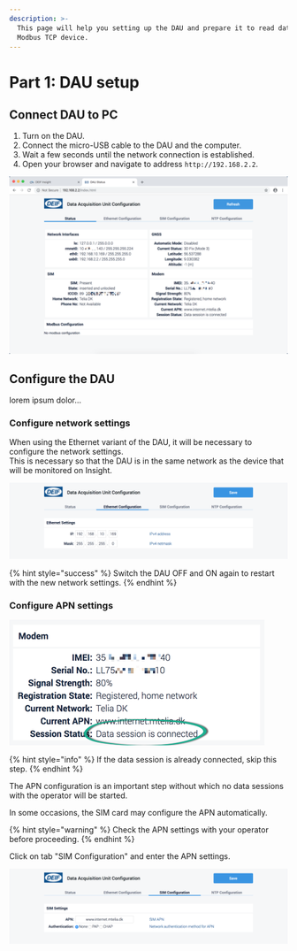 ```yaml
---
description: >-
  This page will help you setting up the DAU and prepare it to read data from a
  Modbus TCP device.
---
```


# Part 1: DAU setup

## Connect DAU to PC

1. Turn on the DAU.
2. Connect the micro-USB cable to the DAU and the computer.
3. Wait a few seconds until the network connection is established.
4. Open your browser and navigate to address `http://192.168.2.2`.

![After connection is established, the result should look similar to this.](../../.gitbook/assets/image%20%281%29.png)

## Configure the DAU

lorem ipsum dolor...

### Configure network settings

When using the Ethernet variant of the DAU, it will be necessary to configure the network settings.  
This is necessary so that the DAU is in the same network as the device that will be monitored on Insight.

![](../../.gitbook/assets/dau_config_ethernet.png)

{% hint style="success" %}
Switch the DAU OFF and ON again to restart with the new network settings.
{% endhint %}

### Configure APN settings

![](../../.gitbook/assets/image%20%283%29.png)

{% hint style="info" %}
If the data session is already connected, skip this step.
{% endhint %}

The APN configuration is an important step without which no data sessions with the operator will be started.

In some occasions, the SIM card may configure the APN automatically.

{% hint style="warning" %}
Check the APN settings with your operator before proceeding.
{% endhint %}

Click on tab "SIM Configuration" and enter the APN settings.

![](../../.gitbook/assets/dau_config_provider.png)




